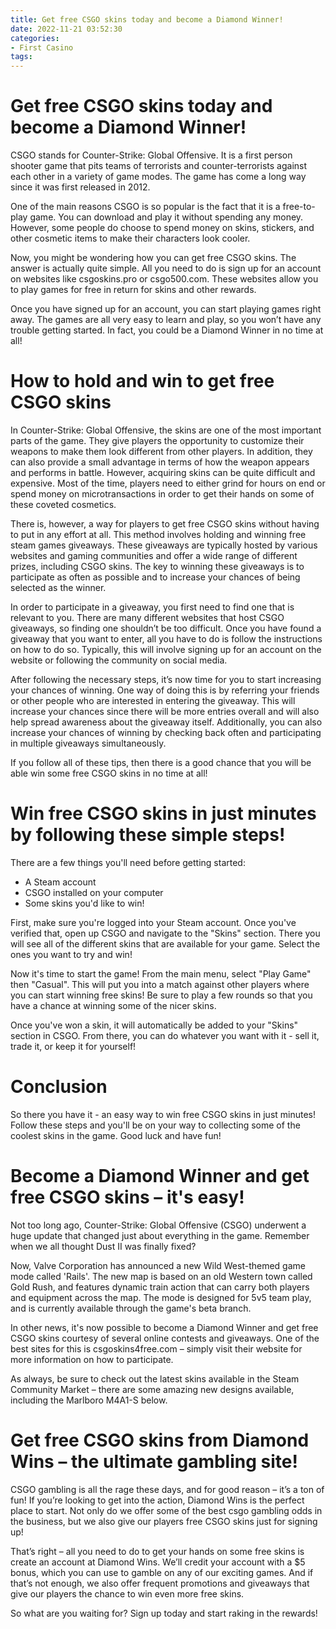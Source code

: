 ```yaml
---
title: Get free CSGO skins today and become a Diamond Winner!
date: 2022-11-21 03:52:30
categories:
- First Casino
tags:
---
```



#  Get free CSGO skins today and become a Diamond Winner!

CSGO stands for Counter-Strike: Global Offensive. It is a first person shooter game that pits teams of terrorists and counter-terrorists against each other in a variety of game modes. The game has come a long way since it was first released in 2012.

One of the main reasons CSGO is so popular is the fact that it is a free-to-play game. You can download and play it without spending any money. However, some people do choose to spend money on skins, stickers, and other cosmetic items to make their characters look cooler.

Now, you might be wondering how you can get free CSGO skins. The answer is actually quite simple. All you need to do is sign up for an account on websites like csgoskins.pro or csgo500.com. These websites allow you to play games for free in return for skins and other rewards.

Once you have signed up for an account, you can start playing games right away. The games are all very easy to learn and play, so you won’t have any trouble getting started. In fact, you could be a Diamond Winner in no time at all!

#  How to hold and win to get free CSGO skins

In Counter-Strike: Global Offensive, the skins are one of the most important parts of the game. They give players the opportunity to customize their weapons to make them look different from other players. In addition, they can also provide a small advantage in terms of how the weapon appears and performs in battle. However, acquiring skins can be quite difficult and expensive. Most of the time, players need to either grind for hours on end or spend money on microtransactions in order to get their hands on some of these coveted cosmetics.

There is, however, a way for players to get free CSGO skins without having to put in any effort at all. This method involves holding and winning free steam games giveaways. These giveaways are typically hosted by various websites and gaming communities and offer a wide range of different prizes, including CSGO skins. The key to winning these giveaways is to participate as often as possible and to increase your chances of being selected as the winner.

In order to participate in a giveaway, you first need to find one that is relevant to you. There are many different websites that host CSGO giveaways, so finding one shouldn’t be too difficult. Once you have found a giveaway that you want to enter, all you have to do is follow the instructions on how to do so. Typically, this will involve signing up for an account on the website or following the community on social media.

After following the necessary steps, it’s now time for you to start increasing your chances of winning. One way of doing this is by referring your friends or other people who are interested in entering the giveaway. This will increase your chances since there will be more entries overall and will also help spread awareness about the giveaway itself. Additionally, you can also increase your chances of winning by checking back often and participating in multiple giveaways simultaneously.

If you follow all of these tips, then there is a good chance that you will be able win some free CSGO skins in no time at all!

#  Win free CSGO skins in just minutes by following these simple steps!

There are a few things you'll need before getting started:

- A Steam account
- CSGO installed on your computer
- Some skins you'd like to win!

First, make sure you're logged into your Steam account. Once you've verified that, open up CSGO and navigate to the "Skins" section. There you will see all of the different skins that are available for your game. Select the ones you want to try and win!

Now it's time to start the game! From the main menu, select "Play Game" then "Casual". This will put you into a match against other players where you can start winning free skins! Be sure to play a few rounds so that you have a chance at winning some of the nicer skins.


Once you've won a skin, it will automatically be added to your "Skins" section in CSGO. From there, you can do whatever you want with it - sell it, trade it, or keep it for yourself!

# Conclusion

So there you have it - an easy way to win free CSGO skins in just minutes! Follow these steps and you'll be on your way to collecting some of the coolest skins in the game. Good luck and have fun!

#  Become a Diamond Winner and get free CSGO skins – it's easy!

Not too long ago, Counter-Strike: Global Offensive (CSGO) underwent a huge update that changed just about everything in the game. Remember when we all thought Dust II was finally fixed?

Now, Valve Corporation has announced a new Wild West-themed game mode called 'Rails'. The new map is based on an old Western town called Gold Rush, and features dynamic train action that can carry both players and equipment across the map. The mode is designed for 5v5 team play, and is currently available through the game's beta branch.

In other news, it's now possible to become a Diamond Winner and get free CSGO skins courtesy of several online contests and giveaways. One of the best sites for this is csgoskins4free.com – simply visit their website for more information on how to participate.

As always, be sure to check out the latest skins available in the Steam Community Market – there are some amazing new designs available, including the Marlboro M4A1-S below.

#  Get free CSGO skins from Diamond Wins – the ultimate gambling site!

 CSGO gambling is all the rage these days, and for good reason – it’s a ton of fun! If you’re looking to get into the action, Diamond Wins is the perfect place to start. Not only do we offer some of the best csgo gambling odds in the business, but we also give our players free CSGO skins just for signing up!

That’s right – all you need to do to get your hands on some free skins is create an account at Diamond Wins. We’ll credit your account with a $5 bonus, which you can use to gamble on any of our exciting games. And if that’s not enough, we also offer frequent promotions and giveaways that give our players the chance to win even more free skins.

So what are you waiting for? Sign up today and start raking in the rewards!